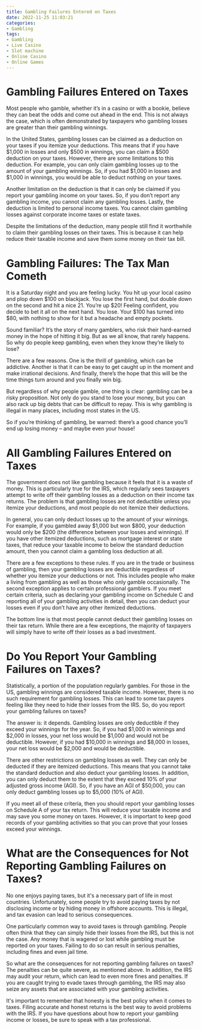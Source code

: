 ```yaml
---
title: Gambling Failures Entered on Taxes
date: 2022-11-25 11:03:21
categories:
- Gambling
tags:
- Gambling
- Live Casino
- Slot machine
- Online Casino
- Online Games
---
```



#  Gambling Failures Entered on Taxes

Most people who gamble, whether it’s in a casino or with a bookie, believe they can beat the odds and come out ahead in the end. This is not always the case, which is often demonstrated by taxpayers who gambling losses are greater than their gambling winnings.

In the United States, gambling losses can be claimed as a deduction on your taxes if you itemize your deductions. This means that if you have $1,000 in losses and only $500 in winnings, you can claim a $500 deduction on your taxes. However, there are some limitations to this deduction. For example, you can only claim gambling losses up to the amount of your gambling winnings. So, if you had $1,000 in losses and $1,000 in winnings, you would be able to deduct nothing on your taxes.

Another limitation on the deduction is that it can only be claimed if you report your gambling income on your taxes. So, if you don’t report any gambling income, you cannot claim any gambling losses. Lastly, the deduction is limited to personal income taxes. You cannot claim gambling losses against corporate income taxes or estate taxes.

Despite the limitations of the deduction, many people still find it worthwhile to claim their gambling losses on their taxes. This is because it can help reduce their taxable income and save them some money on their tax bill.

#  Gambling Failures: The Tax Man Cometh

It is a Saturday night and you are feeling lucky. You hit up your local casino and plop down $100 on blackjack. You lose the first hand, but double down on the second and hit a nice 21. You’re up $20! Feeling confident, you decide to bet it all on the next hand. You lose. Your $100 has turned into $80, with nothing to show for it but a headache and empty pockets.

Sound familiar? It’s the story of many gamblers, who risk their hard-earned money in the hope of hitting it big. But as we all know, that rarely happens. So why do people keep gambling, even when they know they’re likely to lose?

There are a few reasons. One is the thrill of gambling, which can be addictive. Another is that it can be easy to get caught up in the moment and make irrational decisions. And finally, there’s the hope that this will be the time things turn around and you finally win big.

But regardless of why people gamble, one thing is clear: gambling can be a risky proposition. Not only do you stand to lose your money, but you can also rack up big debts that can be difficult to repay. This is why gambling is illegal in many places, including most states in the US.

So if you’re thinking of gambling, be warned: there’s a good chance you’ll end up losing money – and maybe even your house!

#  All Gambling Failures Entered on Taxes

The government does not like gambling because it feels that it is a waste of money. This is particularly true for the IRS, which regularly sees taxpayers attempt to write off their gambling losses as a deduction on their income tax returns. The problem is that gambling losses are not deductible unless you itemize your deductions, and most people do not itemize their deductions.

In general, you can only deduct losses up to the amount of your winnings. For example, if you gambled away $1,000 but won $800, your deduction would only be $200 (the difference between your losses and winnings). If you have other itemized deductions, such as mortgage interest or state taxes, that reduce your taxable income to below the standard deduction amount, then you cannot claim a gambling loss deduction at all.

There are a few exceptions to these rules. If you are in the trade or business of gambling, then your gambling losses are deductible regardless of whether you itemize your deductions or not. This includes people who make a living from gambling as well as those who only gamble occasionally. The second exception applies to certain professional gamblers. If you meet certain criteria, such as declaring your gambling income on Schedule C and reporting all of your gambling activities in detail, then you can deduct your losses even if you don’t have any other itemized deductions.

The bottom line is that most people cannot deduct their gambling losses on their tax return. While there are a few exceptions, the majority of taxpayers will simply have to write off their losses as a bad investment.

#  Do You Report Your Gambling Failures on Taxes?

Statistically, a portion of the population regularly gambles. For those in the US, gambling winnings are considered taxable income. However, there is no such requirement for gambling losses. This can lead to some tax payers feeling like they need to hide their losses from the IRS. So, do you report your gambling failures on taxes?

The answer is: it depends. Gambling losses are only deductible if they exceed your winnings for the year. So, if you had $1,000 in winnings and $2,000 in losses, your net loss would be $1,000 and would not be deductible. However, if you had $10,000 in winnings and $8,000 in losses, your net loss would be $2,000 and would be deductible.

There are other restrictions on gambling losses as well. They can only be deducted if they are itemized deductions. This means that you cannot take the standard deduction and also deduct your gambling losses. In addition, you can only deduct them to the extent that they exceed 10% of your adjusted gross income (AGI). So, if you have an AGI of $50,000, you can only deduct gambling losses up to $5,000 (10% of AGI).

If you meet all of these criteria, then you should report your gambling losses on Schedule A of your tax return. This will reduce your taxable income and may save you some money on taxes. However, it is important to keep good records of your gambling activities so that you can prove that your losses exceed your winnings.

#  What are the Consequences for Not Reporting Gambling Failures on Taxes?

No one enjoys paying taxes, but it's a necessary part of life in most countries. Unfortunately, some people try to avoid paying taxes by not disclosing income or by hiding money in offshore accounts. This is illegal, and tax evasion can lead to serious consequences.

One particularly common way to avoid taxes is through gambling. People often think that they can simply hide their losses from the IRS, but this is not the case. Any money that is wagered or lost while gambling must be reported on your taxes. Failing to do so can result in serious penalties, including fines and even jail time.

So what are the consequences for not reporting gambling failures on taxes? The penalties can be quite severe, as mentioned above. In addition, the IRS may audit your return, which can lead to even more fines and penalties. If you are caught trying to evade taxes through gambling, the IRS may also seize any assets that are associated with your gambling activities.

It's important to remember that honesty is the best policy when it comes to taxes. Filing accurate and honest returns is the best way to avoid problems with the IRS. If you have questions about how to report your gambling income or losses, be sure to speak with a tax professional.